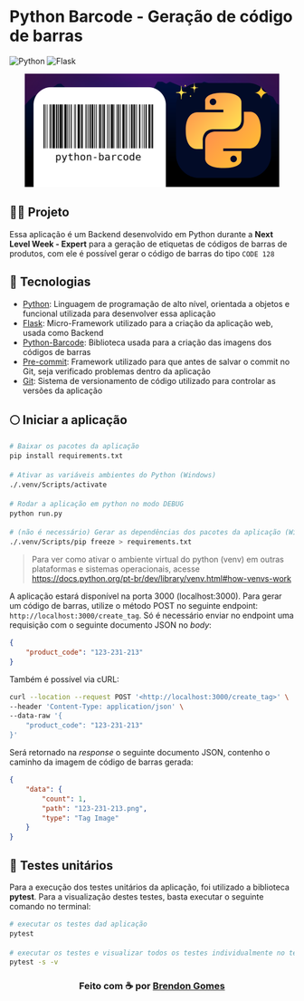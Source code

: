 # Python Barcode - Geração de código de barras

![Python](https://img.shields.io/badge/python-3670A0?style=for-the-badge&logo=python&logoColor=ffdd54)
![Flask](https://img.shields.io/badge/flask-%23000.svg?style=for-the-badge&logo=flask&logoColor=white)

<p align="center">
<kbd>
  <img alt="Banner do projeto" src="./assets/banner.png">
</kbd>
</p>

## 👨‍🚀 Projeto

Essa aplicação é um Backend desenvolvido em Python durante a **Next Level Week - Expert** para a geração de etiquetas de códigos de barras de produtos, com ele é possível gerar o código de barras do tipo `CODE 128`

## 🚀 Tecnologias

- [Python](https://www.python.org/): Linguagem de programação de alto nível, orientada a objetos e funcional utilizada para desenvolver essa aplicação
- [Flask](https://flask.palletsprojects.com/en/3.0.x/): Micro-Framework utilizado para a criação da aplicação web, usada como Backend
- [Python-Barcode](https://pypi.org/project/python-barcode/): Biblioteca usada para a criação das imagens dos códigos de barras
- [Pre-commit](https://pre-commit.com/): Framework utilizado para que antes de salvar o commit no Git, seja verificado problemas dentro da aplicação
- [Git](https://git-scm.com/): Sistema de versionamento de código utilizado para controlar as versões da aplicação

## 🌕 Iniciar a aplicação

```bash
# Baixar os pacotes da aplicação
pip install requirements.txt

# Ativar as variáveis ambientes do Python (Windows)
./.venv/Scripts/activate

# Rodar a aplicação em python no modo DEBUG
python run.py

# (não é necessário) Gerar as dependências dos pacotes da aplicação (Windows)
./.venv/Scripts/pip freeze > requirements.txt
```

> Para ver como ativar o ambiente virtual do python (venv) em outras plataformas e sistemas operacionais, acesse <https://docs.python.org/pt-br/dev/library/venv.html#how-venvs-work>

A aplicação estará disponível na porta 3000 (localhost:3000). Para gerar um código de barras, utilize o método POST no seguinte endpoint: `http://localhost:3000/create_tag`. Só é necessário enviar no endpoint uma requisição com o seguinte documento JSON no *body*:

```json
{
    "product_code": "123-231-213"
}
```

Também é possível via cURL:

```bash
curl --location --request POST '<http://localhost:3000/create_tag>' \
--header 'Content-Type: application/json' \
--data-raw '{
    "product_code": "123-231-213"
}'
```

Será retornado na *response* o seguinte documento JSON, contenho o caminho da imagem de código de barras gerada:

```json
{
    "data": {
        "count": 1,
        "path": "123-231-213.png",
        "type": "Tag Image"
    }
}
```

## 🧪 Testes unitários

Para a execução dos testes unitários da aplicação, foi utilizado a biblioteca **pytest**. Para a visualização destes testes, basta executar o seguinte comando no terminal:

```bash
# executar os testes dad aplicação
pytest

# executar os testes e visualizar todos os testes individualmente no terminal
pytest -s -v
```

<h3 align="center">
    Feito com ☕ por <a href="https://github.com/Brendon3578"> Brendon Gomes</a>
</h3>
